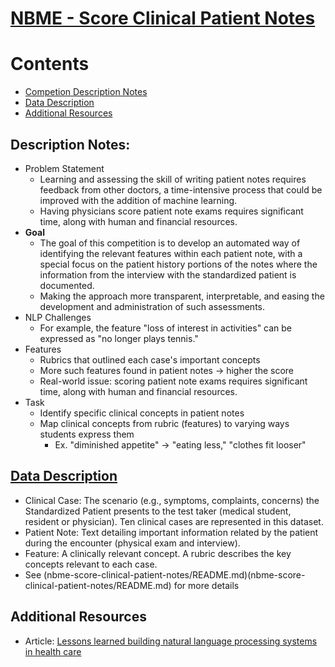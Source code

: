# [NBME - Score Clinical Patient Notes](https://www.kaggle.com/c/nbme-score-clinical-patient-notes/overview)

# Contents
  - [Competion Description Notes](#description-notes)
  - [Data Description](nbme-score-clinical-patient-notes/README.md)
  - [Additional Resources](#additional-resources)

## Description Notes:
  - Problem Statement
    - Learning and assessing the skill of writing patient notes requires feedback from other doctors, a time-intensive process that could be improved with the addition of machine learning.
    - Having physicians score patient note exams requires significant time, along with human and financial resources.
  - **Goal**
    - The goal of this competition is to develop an automated way of identifying the relevant features within each patient note, with a special focus on the patient history portions of the notes where the information from the interview with the standardized patient is documented.
    - Making the approach more transparent, interpretable, and easing the development and administration of such assessments.
  - NLP Challenges
    - For example, the feature "loss of interest in activities" can be expressed as "no longer plays tennis."  
  - Features
    - Rubrics that outlined each case's important concepts
    - More such features found in patient notes -> higher the score
    - Real-world issue: scoring patient note exams requires significant time, along with human and financial resources.   
  - Task
    - Identify specific clinical concepts in patient notes
    - Map clinical concepts from rubric (features) to varying ways students express them
      - Ex. "diminished appetite" -> "eating less," "clothes fit looser"  

## [Data Description](nbme-score-clinical-patient-notes/README.md)
  - Clinical Case: The scenario (e.g., symptoms, complaints, concerns) the Standardized Patient presents to the test taker (medical student, resident or physician). Ten clinical cases are represented in this dataset.
  - Patient Note: Text detailing important information related by the patient during the encounter (physical exam and interview).
  - Feature: A clinically relevant concept. A rubric describes the key concepts relevant to each case.
  - See (nbme-score-clinical-patient-notes/README.md)(nbme-score-clinical-patient-notes/README.md) for more details

## Additional Resources
  - Article: [Lessons learned building natural language processing systems in health care](https://www.oreilly.com/content/lessons-learned-building-natural-language-processing-systems-in-health-care/)
